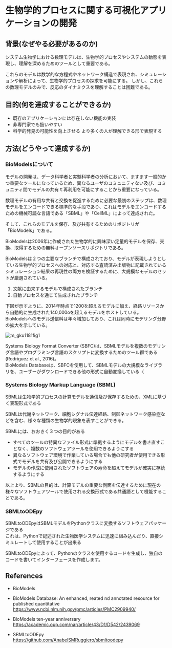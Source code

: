# 生物学的プロセスに関する可視化アプリケーションの開発

## 背景(なぜやる必要があるのか)
システム生物学における数理モデルは、生物学的プロセスやシステムの動態を表現し、理解を深めるためのツールとして重要である。

これらのモデルは数学的な方程式やネットワーク構造で表現され、シミュレーションや解析によって、生物学的プロセスの探求を可能にする。
しかし、これらの数理モデルのみで、反応のダイナミクスを理解することは困難である。

## 目的(何を達成することができるか)
- 既存のアプリケーションには存在しない機能の実装  
- 非専門家でも扱いやすい  
- 科学的発見の可能性を向上させる
より多くの人が理解できる形で表現する

## 方法(どうやって達成するか)
### BioModelsについて
モデルの開発は、データ科学者と実験科学者の分析において、ますます一般的かつ重要なツールになっているため、異なるユーザのコミュニティない及び、コミュニティ間でモデルの共有ｔ再利用を可能にすることから重要になっている。 

数理モデルの有用な共有と交換を促進するために必要な最初のステップは、数理モデルをエンコードできる標準的な手段であり、これはモデルをエンコードするための機械可読な言語である「SBML」や「CellML」によって達成された。

そして、これらのモデルを保存、及び共有するためのリポジトリが「BioModels」である。

BioModelsは2006年に作成された生物学的に興味深い定量的モデルを保存、交換、取得するための無料オープンソースリポジトリである。  

BioModelsは２つの主要なブランチで構成されており、モデルが表現しようとしている生物学的プロセスへの対応と、対応する査読済み出版物に記載されているシミュレーション結果の再現性の両方を検証するために、大規模なモデルのセットが厳選されている。  

1. 文献に由来するモデルで構成されたブランチ
2. 自動プロセスを通じて生成されたブランチ


下図が示すように、2014年時点で1200を超えるモデルに加え、経路リソースから自動的に生成された140,000oを超えるモデルをホストしている。  
BioModelsへのモデル送信料は年々増加しており、これは同時にモデリング分野の拡大を示している。


![m_gku1181fig1](https://github.com/take331/sbml-visualizer/assets/73569757/45e4467a-f062-4f3c-a8fb-e2b7ff48e96c)

Systems Biology Format Converter (SBFC)は、SBMLモデルを複数のモデリング言語やプログラミング言語のスクリプトに変換するためのツール群である(Rodriguez et al., 2016)。  
BioModels Databaseは、SBFCを使用して、SBMLモデルの大規模なライブラリを、ユーザーがダウンロードできる他の形式に自動変換している（

### Systems Biology Markup Language (SBML)
SBMLは生物学的プロセスの計算モデルを通信及び保存するための、XMLに基づく表現形式である  

SBMLは代謝ネットワーク、細胞シグナル伝達経路、制御ネットワーク感染症などを含む、様々な種類の生物学的現象を表すことができる。

SBMLには、おおきく３つの目的がある  
- すべてのツールの特異なファイル形式に準拠するようにモデルを書き直すことなく、複数のソフトウェアツールを使用できるようにする
- 異なるソフトウェア環境で作業している場合でも他の研究者が使用できる形式でモデルを共有及び公開できるようにする
- モデルの作成に使用されたソフトウェアの寿命を超えてモデルが確実に存続するようにする

以上より、SBMLの目的は、計算モデルの重要な側面を伝達するために現在の様々なソフトウェアツールで使用される交換形式である共通語として機能することである。 

### SBMLtoODEpy
SBMLtoODEpyはSBMLモデルをPythonクラスに変換するソフトウェアパッケージである  
これは、Pythonで記述された生物医学システムに迅速に組み込んだり、直接シミュレートして使用することが出来る

SBMLtoODEpyによって、Pythonのクラスを使用するコードを生成し、独自のコードを書いてインターフェースを作成します。

## References
- BioModels
- BioModels Database: An enhanced, reated nd annotated resource for published quantitative  
  https://www.ncbi.nlm.nih.gov/pmc/articles/PMC2909940/
- BioModels ten-year anniversary  
  https://academic.oup.com/nar/article/43/D1/D542/2439069

- SBMLtoODEpy  
  https://github.com/AnabelSMRuggiero/sbmltoodepy
